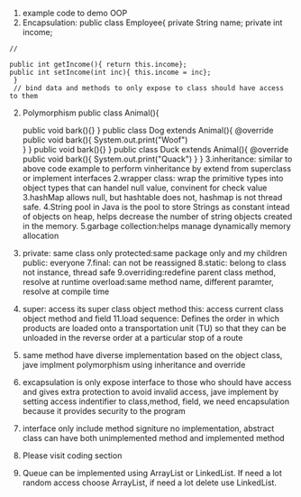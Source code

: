 1. example code to demo OOP
  1. Encapsulation:
     public class Employee{
	private String name;
	private int income;
	
	//

	public int getIncome(){ return this.income};
	public int setIncome(int inc){ this.income = inc};
     }
     // bind data and methods to only expose to class should have access to them
  2. Polymorphism
     public class Animal(){

     public void bark(){}
     }
     public class Dog extends Animal(){
       @override	
       public void bark(){
	System.out.print("Woof")		
       }
     }
      public void bark(){}
     }
     public class Duck extends Animal(){
       @override
       public void bark(){
        System.out.print("Quack")
       }
     }
   3.inheritance:
	similar to above code example to perform vinheritance by extend from superclass
        or implement interfaces 
2.wrapper class: wrap the primitive types into object types that can handel null value, convinent for check value
3.hashMap allows null, but hashtable does not, hashmap is not thread safe.
4.String pool in Java is the pool to store Strings as constant intead of objects on heap, helps decrease the number of string objects created in the memory.
5.garbage collection:helps manage dynamically memory allocation
6. private: same class only
   protected:same package only and my children
   public: everyone
7.final: can not be reassigned 
8.static: belong to class not instance, thread safe
9.overriding:redefine parent class method, resolve at runtime
  overload:same method name, different paramter, resolve at compile time
10. super: access its super class object method
   this: access current class object method and field
11.load sequence: Defines the order in which products are loaded onto a transportation unit (TU) so that they can be unloaded in the reverse order at a particular stop of a route
12. same method have diverse implementation based on the object class, jave implment polymorphism using inheritance and override
13. excapsulation is only expose interface to those who should have access and gives extra protection to avoid invalid access, jave implement by setting access indentifier to class,method, field, we need encapsulation because it provides security to the program
14. interface only include method signiture no implementation, abstract class can have both unimplemented method and implemented method
15. Please visit coding section
16. Queue can be implemented using ArrayList or LinkedList. If need a lot random access choose ArrayList, if need a lot delete use LinkedList.


